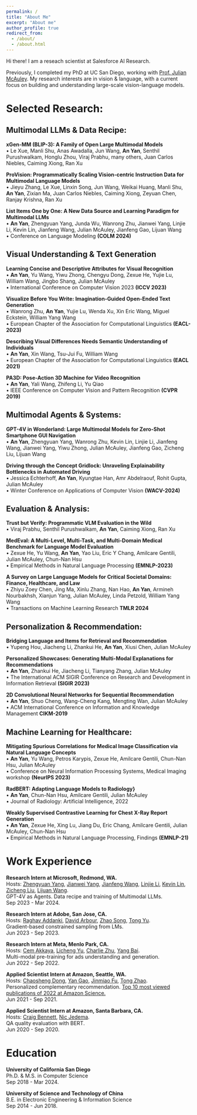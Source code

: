 ```yaml
---
permalink: /
title: "About Me"
excerpt: "About me"
author_profile: true
redirect_from: 
  - /about/
  - /about.html
---
```


Hi there! I am a reseach scientist at Salesforce AI Research. 

Previously, I completed my PhD at UC San Diego, working with [Prof. Julian McAuley](https://scholar.google.com/citations?user=icbo4M0AAAAJ&hl=en). My research interests are in vision & language, with a current focus on building and understanding large-scale vision-language models. 

Selected Research:
======
## Multimodal LLMs & Data Recipe: 

**xGen-MM (BLIP-3): A Family of Open Large Multimodal Models**
<br>• Le Xue, Manli Shu, Anas Awadalla, Jun Wang, **An Yan**, Senthil Purushwalkam, Honglu Zhou, Viraj Prabhu, many others, Juan Carlos Niebles, Caiming Xiong, Ran Xu


**ProVision: Programmatically Scaling Vision-centric Instruction Data for Multimodal Language Models**
<br>• Jieyu Zhang, Le Xue, Linxin Song, Jun Wang, Weikai Huang, Manli Shu, **An Yan**, Zixian Ma, Juan Carlos Niebles, Caiming Xiong, Zeyuan Chen, Ranjay Krishna, Ran Xu

**List Items One by One: A New Data Source and Learning Paradigm for Multimodal LLMs**
<br>• **An Yan**,  Zhengyuan Yang, Junda Wu, Wanrong Zhu, Jianwei Yang, Linjie Li, Kevin Lin, Jianfeng Wang, Julian McAuley, Jianfeng Gao, Lijuan Wang
<br>• Conference on Language Modeling **(COLM 2024)**

## Visual Understanding & Text Generation

**Learning Concise and Descriptive Attributes for Visual Recognition**
<br>• **An Yan**, Yu Wang, Yiwu Zhong, Chengyu Dong, Zexue He, Yujie Lu, William Wang, Jingbo Shang, Julian McAuley
<br>• International Conference on Computer Vision 2023 **(ICCV 2023)**

**Visualize Before You Write: Imagination-Guided Open-Ended Text Generation**
<br>• Wanrong Zhu, **An Yan**, Yujie Lu, Wenda Xu, Xin Eric Wang, Miguel Eckstein, William Yang Wang
<br>• European Chapter of the Association for Computational Linguistics **(EACL-2023)**

**Describing Visual Differences Needs Semantic Understanding of Individuals**
<br>• **An Yan**, Xin Wang, Tsu-Jui Fu, William Wang
<br>• European Chapter of the Association for Computational Linguistics **(EACL 2021)**

**PA3D: Pose-Action 3D Machine for Video Recognition**
<br>• **An Yan**, Yali Wang, Zhifeng Li, Yu Qiao
<br>• IEEE Conference on Computer Vision and Pattern Recognition **(CVPR 2019)**

## Multimodal Agents & Systems: 

**GPT-4V in Wonderland: Large Multimodal Models for Zero-Shot Smartphone GUI Navigation**
<br>• **An Yan**, Zhengyuan Yang, Wanrong Zhu, Kevin Lin, Linjie Li, Jianfeng Wang, Jianwei Yang, Yiwu Zhong, Julian McAuley, Jianfeng Gao, Zicheng Liu, Lijuan Wang

**Driving through the Concept Gridlock: Unraveling Explainability Bottlenecks in Automated Driving**
<br>• Jessica Echterhoff, **An Yan**, Kyungtae Han, Amr Abdelraouf, Rohit Gupta, Julian McAuley
<br>• Winter Conference on Applications of Computer Vision **(WACV-2024)**

## Evaluation & Analysis: 

**Trust but Verify: Programmatic VLM Evaluation in the Wild**
<br>• Viraj Prabhu, Senthil Purushwalkam, **An Yan**, Caiming Xiong, Ran Xu

**MedEval: A Multi-Level, Multi-Task, and Multi-Domain Medical Benchmark for Language Model Evaluation**
<br>• Zexue He, Yu Wang, **An Yan**, Yao Liu, Eric Y Chang, Amilcare Gentili, Julian McAuley, Chun-Nan Hsu 
<br>• Empirical Methods in Natural Language Processing **(EMNLP-2023)**

**A Survey on Large Language Models for Critical Societal Domains: Finance, Healthcare, and Law**
<br>• Zhiyu Zoey Chen, Jing Ma, Xinlu Zhang, Nan Hao, **An Yan**, Armineh Nourbakhsh, Xianjun Yang, Julian McAuley, Linda Petzold, William Yang Wang
<br>• Transactions on Machine Learning Research **TMLR 2024**

## Personalization & Recommendation:

**Bridging Language and Items for Retrieval and Recommendation**
<br>• Yupeng Hou, Jiacheng Li, Zhankui He, **An Yan**, Xiusi Chen, Julian McAuley 

**Personalized Showcases: Generating Multi-Modal Explanations for Recommendations**
<br>• **An Yan**, Zhankui He, Jiacheng Li, Tianyang Zhang, Julian McAuley
<br>• The International ACM SIGIR Conference on Research and Development in Information Retrieval **(SIGIR 2023)**

**2D Convolutional Neural Networks for Sequential Recommendation**
<br>• **An Yan**, Shuo Cheng, Wang-Cheng Kang, Mengting Wan, Julian McAuley
<br>• ACM International Conference on Information and Knowledge Management **CIKM-2019**

## Machine Learning for Healthcare:

**Mitigating Spurious Correlations for Medical Image Classification via Natural Language Concepts**
<br>• **An Yan**, Yu Wang, Petros Karypis, Zexue He, Amilcare Gentili, Chun-Nan Hsu, Julian McAuley
<br>• Conference on Neural Information Processing Systems, Medical Imaging workshop **(NeurIPS 2023)**

**RadBERT: Adapting Language Models to Radiology}**
<br>• **An Yan**, Chun-Nan Hsu, Amilcare Gentili, Julian McAuley
<br>• Journal of Radiology: Artificial Intelligence, 2022

**Weakly Supervised Contrastive Learning for Chest X-Ray Report Generation**
<br>• **An Yan**, Zexue He, Xing Lu, Jiang Du, Eric Chang, Amilcare Gentili, Julian McAuley, Chun-Nan Hsu
<br>• Empirical Methods in Natural Language Processing, Findings **(EMNLP-21)**


Work Experience
======
**Research Intern at Microsoft, Redmond, WA.**
<br>Hosts: [Zhengyuan Yang](https://www.linkedin.com/in/zhengyuan-yang-992b52105/), [Jianwei Yang](https://jwyang.github.io), [Jianfeng Wang](https://www.linkedin.com/in/jianfengwang1/), [Linjie Li](https://www.linkedin.com/in/linjie-li/), [Kevin Lin](https://sites.google.com/site/kevinlin311tw/me?pli=1),  [Zicheng Liu](https://www.linkedin.com/in/zicheng-liu/), [Lijuan Wang](https://www.linkedin.com/in/lijuan-wang-56141438/).
<br>GPT-4V as Agents. Data recipe and training of Multimodal LLMs.
<br>Sep 2023 - Mar 2024.

**Research Intern at Adobe, San Jose, CA.**
<br>Hosts: [Raghav Addanki](https://www.linkedin.com/in/raghavendra-addanki-3a0b1b77/), [David Arbour](https://darbour.github.io), [Zhao Song](https://scholar.google.com/citations?user=yDZct7UAAAAJ&hl=en), [Tong Yu](https://scholar.google.com/citations?user=6-ARmXsAAAAJ&hl=zh-CN).
<br>Gradient-based constrained sampling from LMs.
<br>Jun 2023 - Sep 2023.

**Research Intern at Meta, Menlo Park, CA.**
<br>Hosts: [Cem Akkaya](https://www.linkedin.com/in/cem-akkaya-67b51322/), [Licheng Yu](https://www.linkedin.com/in/licheng-yu-8aa7a8a1/), [Charlie Zhu](https://www.linkedin.com/in/charlie-zhu/), [Yang Bai](https://www.linkedin.com/in/ybai6/).
<br>Multi-modal pre-training for ads understanding and generation.
<br>Jun 2022 - Sep 2022.

**Applied Scientist Intern at Amazon, Seattle, WA.**
<br>Hosts: [Chaosheng Dong](https://www.linkedin.com/in/chaosheng-dong-09425aa9/), [Yan Gao](https://www.linkedin.com/in/yan-gao-16a477b/), [Jinmiao Fu](https://www.linkedin.com/in/jinmiao-fu-32429438/), [Tong Zhao](https://www.linkedin.com/in/tonytongzhao/).
<br>Personalized complementary recommendation. [Top 10 most viewed publications of 2022 at Amazon Science.](https://www.amazon.science/latest-news/the-most-viewed-amazon-science-publications-of-2022)
<br>Jun 2021 - Sep 2021.

**Applied Scientist Intern at Amazon, Santa Barbara, CA.**
<br>Hosts: [Craig Bennett](https://www.linkedin.com/in/prefrontal/), [Nic Jedema](https://www.linkedin.com/in/nic-jedema-1ba0bbb1/).
<br>QA quality evaluation with BERT.
<br>Jun 2020 - Sep 2020.


Education
======
**University of California San Diego**
<br>Ph.D. & M.S. in Computer Science
<br>Sep 2018 - Mar 2024.

**University of Science and Technology of China**
<br>B.E. in Electronic Engineering & Information Science 
<br>Sep 2014 - Jun 2018.
